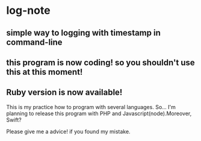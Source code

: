 # log-note
## simple way to logging with timestamp in command-line
## this program is now coding! so you shouldn't use this at this moment!

## Ruby version is now available!

This is my practice how to program with several languages.
So... I'm planning to release this program with PHP and Javascript(node).Moreover, Swift?

Please give me a advice! if you found my mistake.
